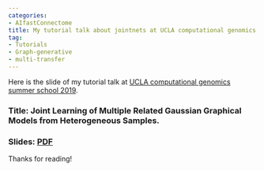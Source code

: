 ```yaml
---
categories:
- AIfastConnectome
title: My tutorial talk about jointnets at UCLA computational genomics summer school 2019 for extracting connectomes from heterogeneous samples
tag:
- Tutorials 
- Graph-generative
- multi-transfer
---
```



Here is the slide of my tutorial talk  at [UCLA computational genomics summer school 2019](http://computationalgenomics.bioinformatics.ucla.edu/events/yanjun-qi-tutorial-joint-learning-of-multiple-related-gaussian-graphical-models-from-heterogeneous-samples/). 


### Title: Joint Learning of Multiple Related Gaussian Graphical Models from Heterogeneous Samples.

### Slides: [PDF]({{site.baseurl}}/pic/2019-0730-talkVUCLAtutorial.pdf)

Thanks for reading!
